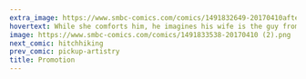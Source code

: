 ```yaml
---
extra_image: https://www.smbc-comics.com/comics/1491832649-20170410after (1).png
hovertext: While she comforts him, he imagines his wife is the guy from the office. He smells so fresh and clean.
image: https://www.smbc-comics.com/comics/1491833538-20170410 (2).png
next_comic: hitchhiking
prev_comic: pickup-artistry
title: Promotion
---
```


